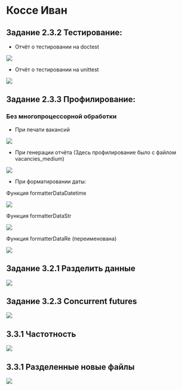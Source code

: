# Коссе Иван

## Задание 2.3.2 Тестирование:

- Отчёт о тестировании на doctest

![](Screenshots/doctest.png)

- Отчёт о тестировании на unittest

![](Screenshots/unittest.png)

## Задание 2.3.3 Профилирование:
### Без многопроцессорной обработки
- При печати вакансий

![](Screenshots/vacanciesProfile.png)

- При генерации отчёта (Здесь профилирование было с файлом vacancies_medium)

![](Screenshots/statisticsProfile.png)

- При форматировании даты: 

Функция formatterDataDatetime

![](Screenshots/datetimeProfile.png)

Функция formatterDataStr

![](Screenshots/strProfile.png)

Функция formatterDataRe (переименована)

![](Screenshots/reProfile.png)

## Задание 3.2.1 Разделить данные

![](Screenshots/separateFiles.png)

## Задание 3.2.3 Concurrent futures

![](Screenshots/multiProfile.png)

## 3.3.1 Частотность

![](Screenshots/Frequency.jpg)

## 3.3.1 Разделенные новые файлы

![](Screenshots/SplitNewFiles.jpg)
